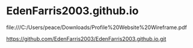 # EdenFarris2003.github.io

file:///C:/Users/peace/Downloads/Profile%20Website%20Wireframe.pdf

https://github.com/EdenFarris2003/EdenFarris2003.github.io.git
